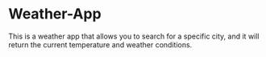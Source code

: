 # Weather-App

This is a weather app that allows you to search for a specific city, and it will return the current temperature and weather conditions.
